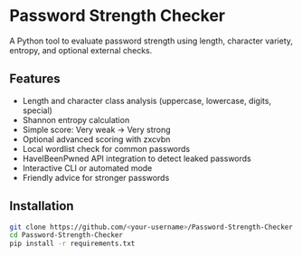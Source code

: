 # Password Strength Checker

A Python tool to evaluate password strength using length, character variety, entropy, and optional external checks.

## Features

- Length and character class analysis (uppercase, lowercase, digits, special)
- Shannon entropy calculation
- Simple score: Very weak → Very strong
- Optional advanced scoring with zxcvbn
- Local wordlist check for common passwords
- HaveIBeenPwned API integration to detect leaked passwords
- Interactive CLI or automated mode
- Friendly advice for stronger passwords

## Installation

```bash
git clone https://github.com/<your-username>/Password-Strength-Checker.git
cd Password-Strength-Checker
pip install -r requirements.txt
